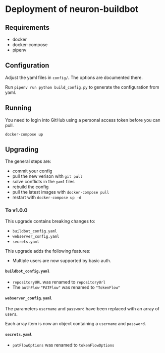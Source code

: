 # Deployment of neuron-buildbot

## Requirements

- docker
- docker-compose
- pipenv

## Configuration

Adjust the yaml files in `config/`.
The options are documented there.

Run `pipenv run python build_config.py` to generate the configuration from yaml.

## Running

You need to login into GitHub using a personal access token before you can pull.

`docker-compose up`

## Upgrading

The general steps are:
- commit your config 
- pull the new verison with `git pull`
- solve conflicts in the `yaml` files
- rebuild the config
- pull the latest images with `docker-compose pull`
- restart with `docker-compose up -d`

### To v1.0.0

This upgrade contains breaking changes to:
- `buildbot_config.yaml`
- `webserver_config.yaml`
- `secrets.yaml`

This upgrade adds the following features:
- Multiple users are now supported by basic auth.

#### `buildbot_config.yaml`

- `repositoryURL` was renamed to `repositoryUrl`
- The `authFlow` `"PATFlow"` was renamed to `"TokenFlow"`

#### `webserver_config.yaml`

The parameters `username` and `password` have been replaced with an array of `users`.

Each array item is now an object containing a `username` and `password`.

#### `secrets.yaml`

- `patFlowOptions` was renamed to `tokenFlowOptions`